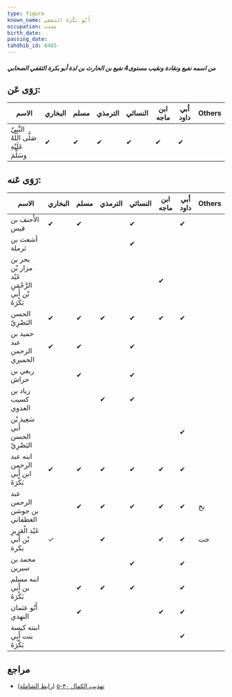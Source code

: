 ```yaml
---
type: figure
known_name: أَبُو بَكْرَةَ الثقفي
occupation: محدث
birth_date:
passing_date:
tahdhib_id: 6465
---
```

##### من اسمه نفيع ونقادة ونقيب مستوى4 نفيع بن الحارث بن لدة أبو بكرة الثقفي الصحابي

## رَوَى عَن:
| الاسم                                      | البخاري | مسلم | الترمذي | النسائي | ابن ماجه | أبي داود | Others |
| ------------------------------------------ | ------- | ---- | ------- | ------- | -------- | -------- | ------ |
| النَّبِيّ صَلَّى اللَّهُ عَلَيْهِ وسَلَّمَ | ✔       | ✔    | ✔       | ✔       | ✔        | ✔        |        |
## رَوَى عَنه:
| الاسم                                               | البخاري | مسلم | الترمذي | النسائي | ابن ماجه | أبي داود | Others |
| --------------------------------------------------- | ------- | ---- | ------- | ------- | -------- | -------- | ------ |
| الأَحنف بن قيس                                      | ✔       | ✔    |         | ✔       |          | ✔        |        |
| أشعث بن ثرملة                                       |         |      |         | ✔       |          |          |        |
| بحر بن مرار بْن عَبْد الرَّحْمَنِ بْن أَبي بَكْرَةَ |         |      |         |         | ✔        |          |        |
| الحسن البَصْرِيّ                                    | ✔       | ✔    | ✔       | ✔       | ✔        | ✔        |        |
| حميد بن عبد الرحمن الحميري                          | ✔       | ✔    |         | ✔       |          |          |        |
| ربعي بن حراش                                        |         | ✔    |         | ✔       |          |          |        |
| زياد بن كسيب العدوي                                 |         |      | ✔       | ✔       |          |          |        |
| سَعِيد بْن أَبي الحسن البَصْرِيّ                    |         |      |         |         |          | ✔        |        |
| ابنه عبد الرحمن ابن أَبي بَكْرَةَ                   | ✔       | ✔    | ✔       | ✔       | ✔        | ✔        |        |
| عبد الرحمن بن جوشن الغطفاني                         |         | ✔    | ✔       | ✔       | ✔        | ✔        | بخ     |
| عَبْد الْعَزِيزِ بْن أَبي بكرة                      | ✓       |      | ✔       |         | ✔        | ✔        | خت     |
| محمد بن سيرين                                       |         |      |         | ✔       |          | ✔        |        |
| ابنه مسلم بن أَبي بَكْرَةَ                          |         | ✔    | ✔       | ✔       |          | ✔        |        |
| أَبُو عثمان النهدي                                  |         | ✔    |         |         | ✔        | ✔        |        |
| ابنته كيسة بنت أَبِي بَكْرَةَ                       |         |      |         |         |          | ✔        |        |
## مراجع
- [تهذيب الكمال ٣٠-٥](obsidian://open?vault=Tahdhib-al-Kamal&file=Figures/٦٤٦٥-من%20اسمه%20نفيع%20ونقادة%20ونقيب%20مستوى4%20نفيع%20بن%20الحارث%20بن%20لدة%20أبو%20بكرة%20الثقفي%20الصحابي) ([رابط الشاملة](https://shamela.ws/book/3722/16071))